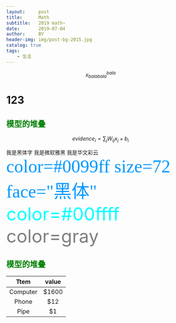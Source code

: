 ```yaml
---
layout:     post
title:      Math
subtitle:   2019 math~ 
date:       2019-07-04
author:     BY
header-img: img/post-bg-2015.jpg
catalog: true
tags:
    - 生活
---
```


$$x_{balabala}^{bala}$$


# 123
## <font color=green>模型的堆叠</font>
$$ evidence_{i}=\sum _{j} W_{ij}x_{j}+b_{i} $$


<font face="黑体">我是黑体字</font>
<font face="微软雅黑">我是微软雅黑</font>
<font face="STCAIYUN">我是华文彩云</font>
<font color=#0099ff size=7 face="黑体">color=#0099ff size=72 face="黑体"</font>
<font color=#00ffff size=72>color=#00ffff</font>
<font color=gray size=72>color=gray</font>

## <font color=green>模型的堆叠</font>

Ttem      |      value          
:------------:|:-----------: 
Computer | $1600
Phone   |  $12
Pipe | $1